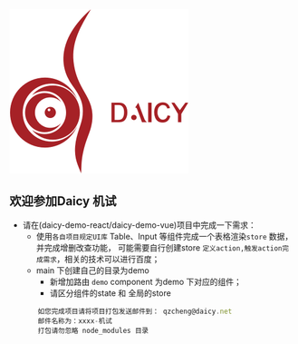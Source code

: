 ![mahua](daicy.png)
## 欢迎参加Daicy 机试
 * 请在(daicy-demo-react/daicy-demo-vue)项目中完成一下需求：
     *  使用`各自项目规定UI库` Table、Input 等组件完成一个表格渲染`store` 数据，并完成增删改查功能，
        可能需要自行创建store `定义action,触发action完成需求`，相关的技术可以进行百度；
     * main 下创建自己的目录为demo
        * 新增加路由  `demo` component 为demo 下对应的组件；
        * 请区分组件的state 和 全局的store
        
 ```javascript
        如您完成项目请将项目打包发送邮件到： qzcheng@daicy.net
        邮件名称为：xxxx-机试 
        打包请勿忽略 node_modules 目录
 ```
